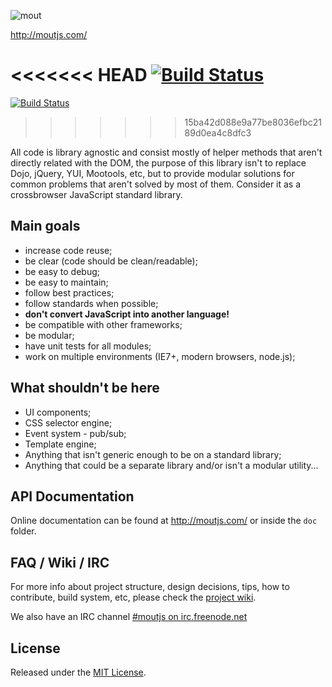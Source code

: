 ![mout](http://moutjs.com/logo.png "Modular JavaScript Utilties")

http://moutjs.com/

<<<<<<< HEAD
[![Build Status](https://travis-ci.org/mout/mout.png?branch=master)](https://travis-ci.org/mout/mout)
=======
[![Build Status](https://travis-ci.org/mout/mout.svg?branch=master)](https://travis-ci.org/mout/mout)
>>>>>>> 15ba42d088e9a77be8036efbc2189d0ea4c8dfc3

All code is library agnostic and consist mostly of helper methods that aren't
directly related with the DOM, the purpose of this library isn't to replace
Dojo, jQuery, YUI, Mootools, etc, but to provide modular solutions for common
problems that aren't solved by most of them. Consider it as a crossbrowser
JavaScript standard library.



## Main goals ##

 - increase code reuse;
 - be clear (code should be clean/readable);
 - be easy to debug;
 - be easy to maintain;
 - follow best practices;
 - follow standards when possible;
 - **don't convert JavaScript into another language!**
 - be compatible with other frameworks;
 - be modular;
 - have unit tests for all modules;
 - work on multiple environments (IE7+, modern browsers, node.js);



## What shouldn't be here ##

 - UI components;
 - CSS selector engine;
 - Event system - pub/sub;
 - Template engine;
 - Anything that isn't generic enough to be on a standard library;
 - Anything that could be a separate library and/or isn't a modular utility...



## API Documentation ##

Online documentation can be found at http://moutjs.com/ or inside the
`doc` folder.



## FAQ / Wiki / IRC ##

For more info about project structure, design decisions, tips, how to
contribute, build system, etc, please check the [project
wiki](https://github.com/mout/mout/wiki).

We also have an IRC channel [#moutjs on
irc.freenode.net](http://webchat.freenode.net/?channels=moutjs)



## License ##

Released under the [MIT License](http://www.opensource.org/licenses/mit-license.php).

